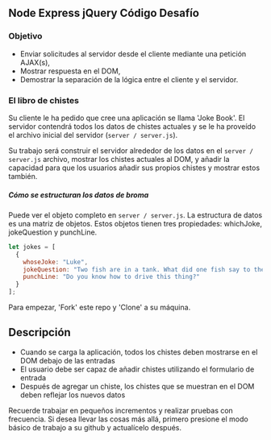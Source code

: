 ## Node Express jQuery Código Desafío

### Objetivo
- Enviar solicitudes al servidor desde el cliente mediante una petición AJAX(s),
- Mostrar respuesta en el DOM,
- Demostrar la separación de la lógica entre el cliente y el servidor.

### El libro de chistes

Su cliente le ha pedido que cree una aplicación se llama 'Joke Book'. El servidor contendrá todos los datos de chistes actuales y se le ha proveído el archivo inicial del servidor (`server / server.js`).

Su trabajo será construir el servidor alrededor de los datos en el `server / server.js` archivo, mostrar los chistes actuales al DOM, y añadir la capacidad para que los usuarios añadir sus propios chistes y mostrar estos también.

##### Cómo se estructuran los datos de broma
Puede ver el objeto completo en ```server / server.js```. La estructura de datos es una matriz de objetos. Estos objetos tienen tres propiedades: whichJoke, jokeQuestion y punchLine.

```JavaScript
let jokes = [
  {
    whoseJoke: "Luke",
    jokeQuestion: "Two fish are in a tank. What did one fish say to the other?",
    punchLine: "Do you know how to drive this thing?"
  }
];
```

Para empezar, 'Fork' este repo y 'Clone' a su máquina.

Descripción
--------
* Cuando se carga la aplicación, todos los chistes deben mostrarse en el DOM debajo de las entradas
* El usuario debe ser capaz de añadir chistes utilizando el formulario de entrada
* Después de agregar un chiste, los chistes que se muestran en el DOM deben reflejar los nuevos datos

Recuerde trabajar en pequeños incrementos y realizar pruebas con frecuencia. Si desea llevar las cosas más allá, primero presione el modo básico de trabajo a su github y actualícelo después.
